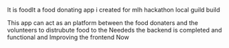It is foodIt a food donating app i created for mlh hackathon local guild build 

This app can act as an platform between the food donaters and the volunteers to distrubute food to the Neededs the backend is completed and functional and 
Improving the frontend Now
